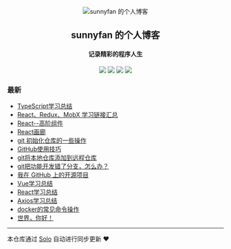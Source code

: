 <p align="center"><img alt="sunnyfan 的个人博客" src="http://sunnyfanfan.com/favicon.ico"></p><h2 align="center">
sunnyfan 的个人博客
</h2>

<h4 align="center">记录精彩的程序人生</h4>
<p align="center"><a title="sunnyfan 的个人博客" target="_blank" href="https://github.com/fx35792/solo-blog"><img src="https://img.shields.io/github/last-commit/fx35792/solo-blog.svg?style=flat-square&color=FF9900"></a>
<a title="GitHub repo size in bytes" target="_blank" href="https://github.com/fx35792/solo-blog"><img src="https://img.shields.io/github/repo-size/fx35792/solo-blog.svg?style=flat-square"></a>
<a title="Solo Version" target="_blank" href="https://github.com/b3log/solo/releases"><img src="https://img.shields.io/badge/solo-3.6.4-f1e05a.svg?style=flat-square&color=blueviolet"></a>
<a title="Hits" target="_blank" href="https://github.com/b3log/hits"><img src="https://hits.b3log.org/fx35792/solo-blog.svg"></a></p>

### 最新

* [TypeScript学习总结](http://blog.sunnyfanfan.com/articles/2019/09/13/1568387683306.html)
* [React、Redux、MobX 学习链接汇总](http://blog.sunnyfanfan.com/articles/2019/09/10/1568099925752.html)
* [React--高阶组件](http://blog.sunnyfanfan.com/articles/2019/09/10/1568096646491.html)
* [React画廊](http://blog.sunnyfanfan.com/articles/2019/09/10/1568080681512.html)
* [git 初始化仓库的一些操作](http://blog.sunnyfanfan.com/articles/2019/09/09/1567991886155.html)
* [GitHub使用技巧](http://blog.sunnyfanfan.com/articles/2019/09/09/1567991707539.html)
* [git将本地仓库添加到远程仓库](http://blog.sunnyfanfan.com/articles/2019/09/09/1567990323974.html)
* [git把功能开发错了分支，怎么办？](http://blog.sunnyfanfan.com/articles/2019/09/09/1567990095184.html)
* [我在 GitHub 上的开源项目](http://blog.sunnyfanfan.com/my-github-repos)
* [Vue学习总结](http://blog.sunnyfanfan.com/articles/2019/09/07/1567852049394.html)
* [React学习总结](http://blog.sunnyfanfan.com/articles/2019/09/07/1567826676323.html)
* [Axios学习总结](http://blog.sunnyfanfan.com/articles/2019/09/06/1567763713585.html)
* [docker的常见命令操作](http://blog.sunnyfanfan.com/articles/2019/09/06/1567739030523.html)
* [世界，你好！](http://blog.sunnyfanfan.com/hello)



---

本仓库通过 [Solo](https://github.com/b3log/solo) 自动进行同步更新 ❤️ 